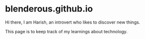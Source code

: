 # blenderous.github.io

Hi there, I am Harish, an introvert who likes to discover new things.

This page is to keep track of my learnings about technology.
